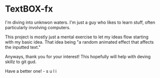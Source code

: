 # TextBOX-fx

I'm diving into unknwon waters. I'm just a guy who likes to learn stuff, often particularly involving computers.

This project is mostly just a mental exercise to let my ideas flow starting with my basic idea. That idea being "a random animated effect that affects the inputted text."

Anyways, thank you for your interest! This hopefully will help with deving skillz to git gud.

Have a better one! - s u l i